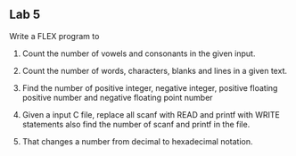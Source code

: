 ## Lab 5


Write a FLEX program to


1. Count the number of vowels and consonants in the given input.


2. Count the number of words, characters, blanks and lines in a given text.


3. Find the number of positive integer, negative integer, positive floating positive number and negative floating point number


4. Given a input C file, replace all scanf with READ and printf with WRITE statements also find the number of scanf and printf in the file.


5. That changes a number from decimal to hexadecimal notation.
